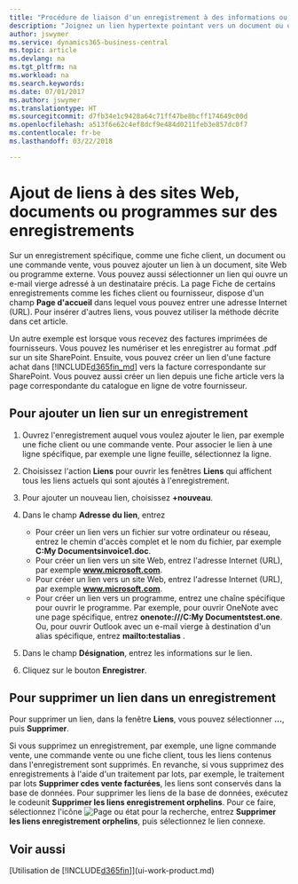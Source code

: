 ```yaml
---
title: "Procédure de liaison d'un enregistrement à des informations ou programmes externes | Microsoft Docs"
description: "Joignez un lien hypertexte pointant vers un document ou un site Web à un enregistrement spécifique, tel qu'une fiche client ou un document."
author: jswymer
ms.service: dynamics365-business-central
ms.topic: article
ms.devlang: na
ms.tgt_pltfrm: na
ms.workload: na
ms.search.keywords: 
ms.date: 07/01/2017
ms.author: jswymer
ms.translationtype: HT
ms.sourcegitcommit: d7fb34e1c9428a64c71ff47be8bcff174649c00d
ms.openlocfilehash: a513f6e62c4ef8dcf9e484d0211feb3e857dc0f7
ms.contentlocale: fr-be
ms.lasthandoff: 03/22/2018

---
```

# <a name="adding-links-to-websites-documents-or-programs-on-records"></a>Ajout de liens à des sites Web, documents ou programmes sur des enregistrements
Sur un enregistrement spécifique, comme une fiche client, un document ou une commande vente, vous pouvez ajouter un lien à un document, site Web ou programme externe. Vous pouvez aussi sélectionner un lien qui ouvre un e-mail vierge adressé à un destinataire précis. La page Fiche de certains enregistrements comme les fiches client ou fournisseur, dispose d'un champ **Page d'accueil** dans lequel vous pouvez entrer une adresse Internet (URL). Pour insérer d'autres liens, vous pouvez utiliser la méthode décrite dans cet article.

Un autre exemple est lorsque vous recevez des factures imprimées de fournisseurs. Vous pouvez les numériser et les enregistrer au format .pdf sur un site SharePoint. Ensuite, vous pouvez créer un lien d'une facture achat dans [!INCLUDE[d365fin_md](includes/d365fin_md.md)] vers la facture correspondante sur SharePoint. Vous pouvez aussi créer un lien depuis une fiche article vers la page correspondante du catalogue en ligne de votre fournisseur.

## <a name="to-add-a-link-on-a-record"></a>Pour ajouter un lien sur un enregistrement   

1.  Ouvrez l'enregistrement auquel vous voulez ajouter le lien, par exemple une fiche client ou une commande vente. Pour associer le lien à une ligne spécifique, par exemple une ligne feuille, sélectionnez la ligne.  

2.  Choisissez l'action **Liens** pour ouvrir les fenêtres **Liens** qui affichent tous les liens actuels qui sont ajoutés à l'enregistrement.

3. Pour ajouter un nouveau lien, choisissez **+nouveau**.

4.  Dans le champ **Adresse du lien**, entrez

    -   Pour créer un lien vers un fichier sur votre ordinateur ou réseau, entrez le chemin d'accès complet et le nom du fichier, par exemple **C:My Documentsinvoice1.doc**.
    -   Pour créer un lien vers un site Web, entrez l'adresse Internet (URL), par exemple **www.microsoft.com**.
    -   Pour créer un lien vers un site Web, entrez l'adresse Internet (URL), par exemple **www.microsoft.com**.
    -   Pour créer un lien vers un programme, entrez une chaîne spécifique pour ouvrir le programme. Par exemple, pour ouvrir OneNote avec une page spécifique, entrez **onenote:///C:My Documentstest.one**. Ou, pour ouvrir Outlook avec un e-mail vierge à destination d'un alias spécifique, entrez **mailto:testalias** .  

5.  Dans le champ **Désignation**, entrez les informations sur le lien.  

6.  Cliquez sur le bouton **Enregistrer**.  

## <a name="to-delete-a-link-from-a-record"></a>Pour supprimer un lien dans un enregistrement  

Pour supprimer un lien, dans la fenêtre **Liens**, vous pouvez sélectionner **…**, puis **Supprimer**.

Si vous supprimez un enregistrement, par exemple, une ligne commande vente, une commande vente ou une fiche client, tous les liens contenus dans l'enregistrement sont supprimés. En revanche, si vous supprimez des enregistrements à l'aide d'un traitement par lots, par exemple, le traitement par lots **Supprimer cdes vente facturées**, les liens sont conservés dans la base de données. Pour supprimer les liens de la base de données, exécutez le codeunit **Supprimer les liens enregistrement orphelins**. Pour ce faire, sélectionnez l'icône ![Page ou état pour la recherche](media/ui-search/search_small.png "Page ou état pour la recherche"), entrez **Supprimer les liens enregistrement orphelins**, puis sélectionnez le lien connexe.   

<!-- ### To run delete orphaned record links  

1.  Choose the ![Search for Page or Report](media/ui-search/search_small.png "Search for Page or Report icon") icon, enter **Data Deletion**, and then choose the related link.  

2.  In the **Data Deletion** window, choose **Tasks**, and then choose **Delete Orphaned Record Links**.  -->

## <a name="see-also"></a>Voir aussi  
[Utilisation de [!INCLUDE[d365fin](includes/d365fin_md.md)]](ui-work-product.md)  

